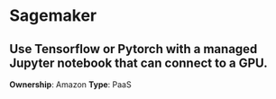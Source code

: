 # Sagemaker

## Use Tensorflow or Pytorch with a managed Jupyter notebook that can connect to a GPU.

**Ownership**: Amazon
**Type**: PaaS
